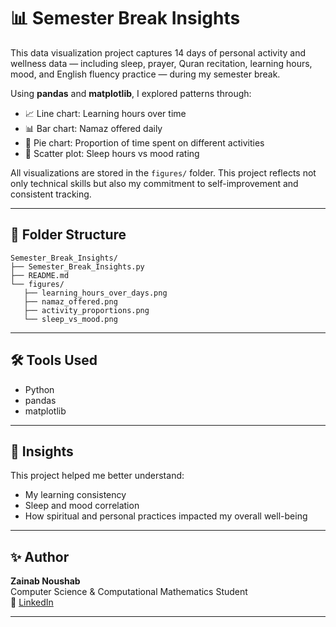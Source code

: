 # 📊 Semester Break Insights

This data visualization project captures 14 days of personal activity and wellness data — including sleep, prayer, Quran recitation, learning hours, mood, and English fluency practice — during my semester break.

Using **pandas** and **matplotlib**, I explored patterns through:

- 📈 Line chart: Learning hours over time  
- 📊 Bar chart: Namaz offered daily  
- 🥧 Pie chart: Proportion of time spent on different activities  
- 🌟 Scatter plot: Sleep hours vs mood rating  

All visualizations are stored in the `figures/` folder. This project reflects not only technical skills but also my commitment to self-improvement and consistent tracking.

---

## 📂 Folder Structure

 ```
 Semester_Break_Insights/
├── Semester_Break_Insights.py
├── README.md
└── figures/
    ├── learning_hours_over_days.png
    ├── namaz_offered.png
    ├── activity_proportions.png
    └── sleep_vs_mood.png
``` 

---
## 🛠️ Tools Used
- Python 
- pandas
- matplotlib

---

## 🧠 Insights
This project helped me better understand:
- My learning consistency
- Sleep and mood correlation
- How spiritual and personal practices impacted my overall well-being

---

## ✨ Author
**Zainab Noushab**  
Computer Science & Computational Mathematics Student  
🔗 [LinkedIn](https://www.linkedin.com/in/zainabnoushab)

---

